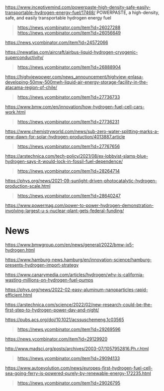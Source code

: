 https://www.inceptivemind.com/powerpaste-high-density-safe-easily-transportable-hydrogen-energy-fuel/17468/ POWERPASTE, a high-density, safe, and easily transportable hydrogen energy fuel
> https://news.ycombinator.com/item?id=26027288
> https://news.ycombinator.com/item?id=26056649

https://news.ycombinator.com/item?id=24572066

https://newatlas.com/aircraft/airbus-liquid-hydrogen-cryogenic-superconductivity/
> https://news.ycombinator.com/item?id=26888904

https://highviewpower.com/news_announcement/highview-enlasa-developing-50mw-500mwh-liquid-air-energy-storage-facility-in-the-atacama-region-of-chile/
> https://news.ycombinator.com/item?id=27736733

https://www.bmw.com/en/innovation/how-hydrogen-fuel-cell-cars-work.html
> https://news.ycombinator.com/item?id=27736231

https://www.chemistryworld.com/news/sub-zero-water-splitting-marks-a-new-dawn-for-solar-hydrogen-production/4013887.article
> https://news.ycombinator.com/item?id=27767656

https://arstechnica.com/tech-policy/2021/08/ex-lobbyist-slams-blue-hydrogen-says-it-would-lock-in-fossil-fuel-dependence/
> https://news.ycombinator.com/item?id=28264714

https://phys.org/news/2021-09-sunlight-driven-photocatalytic-hydrogen-production-scale.html
> https://news.ycombinator.com/item?id=28640247

https://www.powermag.com/power-to-power-hydrogen-demonstration-involving-largest-u-s-nuclear-plant-gets-federal-funding/

# News
https://www.bmwgroup.com/en/news/general/2022/bmw-ix5-hydrogen.html

https://www.hamburg-news.hamburg/en/innovation-science/hamburg-presents-hydrogen-import-strategy

https://www.canarymedia.com/articles/hydrogen/why-is-california-wasting-millions-on-hydrogen-fuel-pumps

https://phys.org/news/2022-02-easy-aluminum-nanoparticles-rapid-efficient.html

https://arstechnica.com/science/2022/02/new-research-could-be-the-first-step-to-hydrogen-power-day-and-night/

https://pubs.acs.org/doi/10.1021/acssuschemeng.1c03565
> https://news.ycombinator.com/item?id=29269596

https://news.ycombinator.com/item?id=29129920

http://www.madsci.org/posts/archives/2003-07/1057952816.Ph.r.html
> https://news.ycombinator.com/item?id=29094133

https://www.autoevolution.com/news/europes-first-hydrogen-fuel-cell-sea-going-ferry-is-powered-purely-by-renewable-energy-172235.html
> https://news.ycombinator.com/item?id=29026795